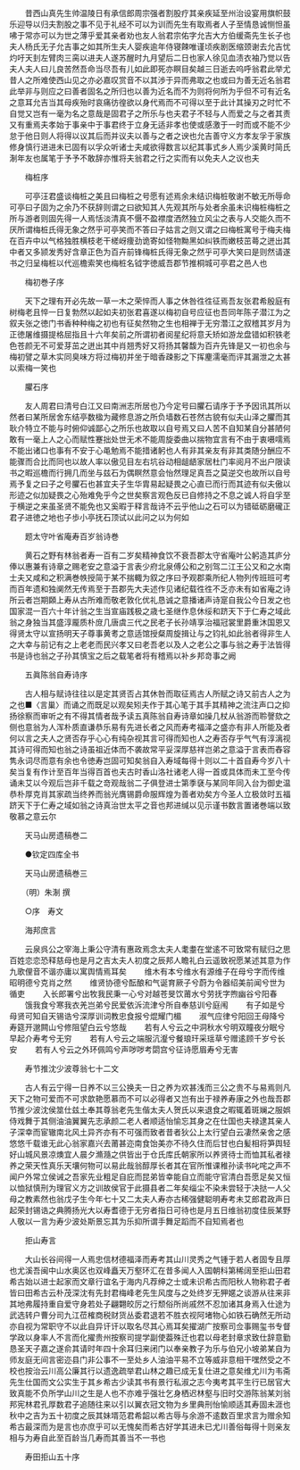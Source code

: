 <!-- { "loadSidebar": true } -->
　　昔西山真先生帅温陵日有承信郎周宗强者割股疗其亲疾延至州治设宴用旗帜鼓乐迎导以归夫割股之事不见于礼经不可以为训而先生有取焉者人子至情恳诚恻怛虽咈于常亦可以为世之薄乎爱其亲者劝也友人翁君宗佑字允吉大方伯缓斋先生长子也夫人杨氏无子允吉事之如其所生夫人婴疾逾年侍寝餗唯谨顷疾剧医缩颈谢去允吉忧灼吁天刲左臂肉三脔以进夫人遂苏醒时九月望后二日也家人徐见血渍衣袖乃觉以告夫人夫人曰儿良苦然吾命当尽吾有儿如此即死亦瞑目矣越三日逝去呜呼翁君此举尤昔人之所难使西山见之亦必嘉叹赏音不以其渉于异而弗取之也或曰为善无近名翁君此举非与则应之曰善者固名之所归也以善为近名而不为则将何所为乎但不可有近名之意耳允吉当其母疾殆时哀痛彷徨欲以身代焉而不可得以至于此计其操刃之时忙不自觉又岂有一毫为名之意哉是固君子之所乐与也夫君子不轻与人而爱之与之者其责又有重焉夫孝始于事亲中于事君终于立身无适非孝也使或感激于一时而或不能不少怠于他日则人将得以议其后而并议夫以善与之者之谀也允吉善守义方孝友孚于家族修身慎行进进未已固有以孚众听诸士夫咸欲得数言以纪其事式乡人焉少溪黄时简氏淛年友也属笔于予予不敢辞亦惟将夫翁君之行之实而有以免夫人之议也夫 

　　梅桩序 

　　可亭汪君盛谈梅桩之美且曰梅桩之号愿有述焉余未结识梅桩敬谢不敏无所辱命可亭曰子固为之余乃不获辞则谓之曰欲知其人先观其所与处者余虽未识梅桩梅桩之所与游者则固先得一人焉恬淡清真不慑不盈襟度洒然独立风尘之表与人交能久而不厌所谓梅桩氏得无象之然乎可亭笑而不答曰子姑言之则又谓之曰梅桩寓号于梅夫梅在百卉中以气格独胜横枝老干槎岈痩劲诡寄如怪物黝黑如纠铁而嫩枝茁蕚之迸出其中者又多颕发秀好含章正色为百卉前锋梅桩氏得无象之然乎可亭大笑曰是则然请遂书之归呈梅桩以代巡檐索笑也梅桩名钺字徳威吾郡节推桐城可亭君之邑人也 

　　梅初巻子序 

　　天下之理有开必先故一草一木之荣悴而人事之休咎徃徃征焉吾友张君希殷庭有树梅老且悴一日复勃然以起如夫初张君喜遂以梅初自号应征也吾同年陈子潜江为之叙夫张之徳门书香种种梅之初也有征矣然物之生也相禅于无穷濳江之叙稽其岁月为正徳屠维摄提格屈指且十六年矣前之所谓初者阅星纪将意夭矫如游龙盘错如积铁老色苍颜无不可爱芽茁之迸出其中肖翘秀好又将扬其馨馥为百卉先锋是又一初也余与梅初譬之草木实同臭味方将过梅初并坐于暗香疎影之下挥麈濡毫而评其漏泄之太甚以索梅一笑也 

　　臞石序 

　　友人周君曰清号白江又曰南洲志所居也乃今定号曰臞石请序于予予因讯其所以然者曰某所居舍东结亭数楹为藏修息游之所负墙数石苍然古貌有似夫山泽之臞而其耿介特立不能与时俯仰诚鄙心之所乐也故取以自号焉又曰人苦不自知某自分甚陋何敢有一毫上人之心而赋性蹇拙处世无术不能周旋委曲以揣物宜言有不由于衷嗫嚅焉不能出诸口也事有不安于心黾勉焉不能措诸躬也人有非其亲友有非其类随分酬应不能骤而合比而同也以故人率以傲见目左右坑谷动相龃龉家居杜门率阅月不出户限读书之暇巡檐而行拥几而坐与兹石为偶瞑然意会怡然理足真吾之莫逆交也故所以自号焉予复之曰子之号臞石也甚宜夫子生华胄易起疑畏之心直已而行而其迹有似夫傲以形迹之似加疑畏之心殆难免乎今之世矣察言观色反已自修持之不息之诚人将自孚至于横逆之来虽圣贤不能免也又奚暇于释言哉诗不云乎他山之石可以为错砥砺磨礲正君子进徳之地也子歩小亭抚石顶试以此问之以为何如 

　　题太守叶省庵寿百岁翁诗巻 

　　黄石之野有林翁者寿一百有二岁矣精神食饮不衰吾郡太守省庵叶公躬造其庐分俸以惠兼有诗章之赐老安之意溢于言表少府北泉傅公和之别驾二江王公又和之水南士夫又咸和之积满巻帙授简于某不揣輙为叙之序曰予观郡乘所纪人物列传班班可考而百年遗和独阒然无传焉至于吾郡先大夫述作见诸纪载徃徃不乏亦未有如省庵之诗所云者岂期頥上寿从古所难而敬老敦化优礼恳诚之意播诸声诗寔自我公今日发之也国家混一百六十年计翁之生当宣庙践极之歳七圣继作息休绥和跻天下于仁寿之域此翁之身独当其盛淳龎质朴庻几唐虞三代之民老子长孙靖享治福冠裳里爵重沐国恩又得贤太守以宣扬明天子尊事黄耉之意适馆授粲周旋揖让与之钧礼如此翁者得非生人之大幸与前记有之上老老而民兴孝又曰老吾老以及人之老公之事与翁之寿于法皆得书是诗也翁之子孙其慎宝之后之载笔者将有稽焉以补乡邦竒事之阙 

　　五眞陈翁自寿诗序 

　　古人相与赋诗往往以是定其贤否占其休咎而取征焉古人所赋之诗又前古人之为之也■〈言巢〉而诵之而既足以观矣矧夫作于其心笔于其手其精神之流注声口之抑扬徐察而审听之有不得其情者哉予读五真陈翁自寿诗章如操几杖从翁游而聆謦欬之侧也意翁为人浑朴质直谦恭乐易有先进长者之风而寿考福泽之盛亦有非人所能及者何以言之夫人之贤否存乎心心有纯杂视其言可得而知也人之寿否存乎气气有淳漓视其诗可得而知也翁之诗虽祖近体而不袭故常平妥深厚慈祥岂弟之意溢于言表而舂容隽永词尽而意有余也令徳寿岂固可知矣翁自入寿域每得十则以二十首自寿今岁八十矣当复有作计至百年当得百首也夫古时香山洛社诸老人得一首或具体而未工至今传诵未艾以今观后岂非千载之竒观哉翁二子俱登进士第季褎与某同年同入台为御史温恭朴厚克肖其家疏当终养而翁光膺锡爵命服辉煌为善者劝矣方今圣人立极敛时五福跻天下于仁寿之域如翁之诗真治世太平之音也邦进缄以见示谨书数言置诸巻端以致敬慕之意云尔 

　　天马山房遗稿巻二 

　　●钦定四库全书 

　　天马山房遗稿巻三 

　　（明）朱淛 撰 

　　○序　寿文 

　　海邦庶言 

　　云泉呉公之宰海上秉公守清有惠政焉念太夫人耄耋在堂逺不可致常有赋归之思百姓恋恋恐释慈母也是月之吉太夫人初度之辰邦人瞻礼白云遥致祝愿某述其意为作九歌俚音不谐亦庸以寓舆情焉耳矣 
　　维木有本兮维水有源维子在母兮字而传维昭明德兮克肖之然 
　　维贤协德兮酝酿和气诞育厥子兮蔚为令器绍美前闻兮世为循吏 
　　入长郎署兮出牧我民秉一心兮对越苍旻饮莆水兮劳抚字煦幽谷兮阳春 
　　饿我食兮寒我衣羌岂弟兮民爱依泝流津兮所自奉慈训兮庭闱 
　　有子如是兮母贤可知自天锡诰兮深厚训词教忠食报兮焜耀门楣 
　　淑气应律兮阳回王母降兮寿筵开邈闗山兮修阻望白云兮悠哉 
　　若有人兮云之中洞秋水兮明双瞳夜分眠兮早起介寿考兮无穷 
　　若有人兮云之端服沆瀣兮餐琅玕采瑶草兮赠逺顾千岁兮长安 
　　若有人兮云之外环佩鸣兮声哕哕考閟宫兮征诗愿眉寿兮无害 

　　寿节推沈少波尊翁七十二文 

　　古人有云宁得一日养不以三公换夫一日之养为欢甚浅而三公之贵不与易焉则凡天下之物可爱而不可求歆艳愿慕而不可以必得者又岂有出于禄养寿康之外也哉吾郡节推少波沈侯筮仕兹土奉其尊翁老先生偕太夫人贺氏以来退食之暇辄着斑斓之服娯侍戏舞于其侧油油翼翼先志承颜二老人者顺适怡愉忘其身之在仕国也夫禄逮其亲人子深幸而宦辙南北风土异齐亦有不可强而致者昔者狄公上太行望白云凄然亲舍之感悠悠千载谁无此心翁家嘉兴去莆甚迩南食饴美亦不待久住而后甘也白髪相将笋舆轻好山城风景凉燠宜人晨夕滫瀡之供皆出于仓氏库氏朝家所以养贤待士而恤其私者禄养之荣天性真乐天壤何物可以易此哉翁醇厚长者其在官所惟课稚孙读书叱咤之声不闻户外常立侯诫之吾家先业粗足自庇而昆弟皆幸能自立而能守官清白吾愿足矣又恒以恤狱慎刑为理官义方之训故侯官于此摄县者二年矣缁尘不染未尝轻于决挞一人父母之教素然也翁戊子生今年七十又二太夫人寿亦古稀强健聪明寿考未艾郎君政声日起荣封锡诰之典腾扬光大以寿耆德于无穷者指日可待也是月五日维翁初度佳辰某野人敬以一言为寿少波处斯景忘其为乐抑所谓手舞足蹈而不自知焉者也 

　　拒山寿言 

　　大山长谷间得一人焉忠信材德福泽而寿考其山川灵秀之气锺于若人者固专且厚也尤溪吾闽中山水奥区也双峰矗天万壑环汇在昔多闻人入国朝科第稀阔至拒山田君希古始以进士起家而文章行谊名于海内凡荐绅之士或未识希古而阳秋人物称君子者皆曰田希古云朴茂深沈有先封君梅峰老先生风度与之处终岁无狎嫟之谈游从往来非其地弗履持重自爱守身若处子翩翾皎厉之行颓俗所尚戚然不忍加诸其身焉入仕途为武选转户曹分司九江莅榷商税财货丛委君退若不胜衣视阿堵物心如铁石确然无所动亦自视为常职守不以此自异讦讦以取名尽其心焉耳矣擢湖广按察司佥事赐玺书专督学政以身率人不言而化擢贵州按察司提学副使葢殊迁也君以母老封章求致仕辞意勤恳圣天子嘉之遂俞其请时年四十余耳归来闭门以奉亲教子为乐与伯兄小坡弟某自为师友庭无间言密迩县门非公事不一至处乡人油油平易不立等威非意相干嘿然受之不校也按治云川高公廉其行以遗逸疏举君山林之趣已成无复仕进之意矣维尤川为韦斋先生仕国而文公实生于其乡希古少读其书有景行私淑之志今夷考其平生行已居官大致真能不负所学山川之生是人也不亦难乎强壮乞身栖迟林壑与旧时交游陈翁某刘翁邦宪林君孔厚数君子追随往来以引以翼衣冠文物为乡里典刑怡愉顺适其寿固未涯也秋中之吉为五十初度之辰其妹壻范君希韶以希古辱与余游不逺数百里求言为赠余知希古最深而为是言也亦庶乎可以无愧矣而希古好学其进未已尤川善俗每得十则亲友相与为寿自此至百龄当几寿而其善当不一书也 

　　寿田拒山五十序 

